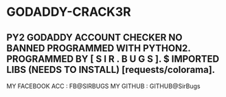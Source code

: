 # GODADDY-CRACK3R
PY2 GODADDY ACCOUNT CHECKER NO BANNED
PROGRAMMED WITH PYTHON2.
PROGRAMMED BY [ S I R . B U G S ].
$ IMPORTED LIBS (NEEDS TO INSTALL) [requests/colorama].
---------------------------------------------
MY FACEBOOK ACC : FB@SIRBUGS
MY GITHUB : GITHUB@SirBugs
